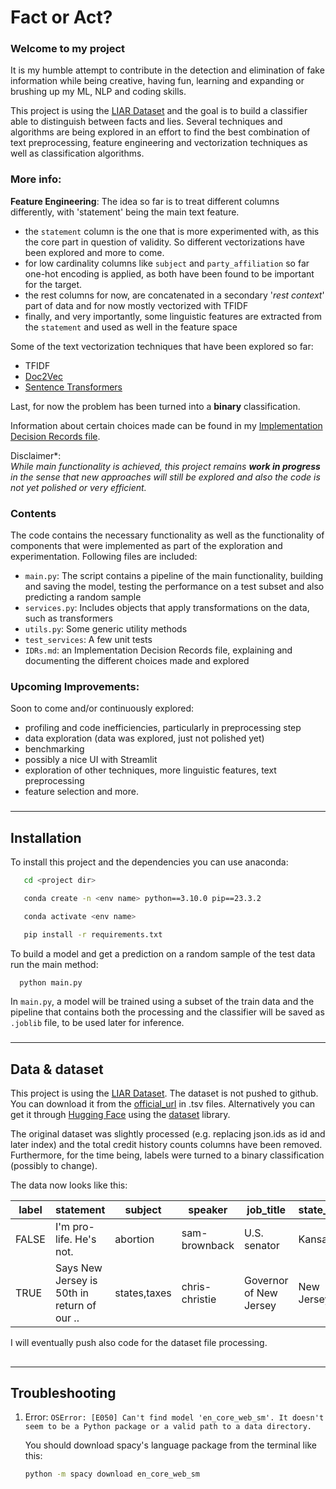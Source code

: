 # Fact or Act?

### Welcome to my project

It is my humble attempt to contribute in the detection and elimination of fake information while being creative, having fun, learning and expanding or brushing up my ML, NLP and coding skills.

This project is using the [LIAR Dataset](https://aclanthology.org/P17-2067/) and the goal is to build a classifier able to distinguish between facts and lies. Several techniques and algorithms are being explored in an effort to find the best combination of text preprocessing, feature engineering and vectorization techniques as well as classification algorithms.



### More info:

**Feature Engineering**:
The idea so far is to treat different columns differently, with 'statement' being the main text feature. 
- the `statement` column is the one that is more experimented with, as this the core part in question of validity. So different vectorizations have been explored and more to come.
- for low cardinality columns like `subject` and `party_affiliation` so far one-hot encoding is applied, as both have been found to be important for the target.
- the rest columns for now, are concatenated in a secondary '_rest context_' part of data and for now mostly vectorized with TFIDF
- finally, and very importantly, some linguistic features are extracted from the `statement` and used as well in the feature space

Some of the text vectorization techniques that have been explored so far:
- TFIDF
- [Doc2Vec](https://radimrehurek.com/gensim/auto_examples/tutorials/run_doc2vec_lee.html)
- [Sentence Transformers](https://www.sbert.net/)

Last, for now the problem has been turned into a **binary** classification.

Information about certain choices made can be found in my  [Implementation Decision Records file](IDRs.md).

Disclaimer*:  
_While main functionality is achieved, this project remains **work in progress** in the sense that new approaches will still be explored and also the code is not yet polished or very efficient._ 


### Contents
The code contains the necessary functionality as well as the functionality of components that were implemented as part of the exploration and experimentation.
Following files are included:

- `main.py`: The script contains a pipeline of the main functionality, building and saving the model, testing the performance on a test subset and also predicting a random sample
- `services.py`: Includes objects that apply transformations on the data, such as transformers
- `utils.py`: Some generic utility methods
- `test_services`: A few unit tests
- `IDRs.md`: an Implementation Decision Records file, explaining and documenting the different choices made and explored

### **Upcoming Improvements:**

Soon to come and/or continuously explored:
- profiling and code inefficiencies, particularly in preprocessing step
- data exploration (data was explored, just not polished yet)
- benchmarking
- possibly a nice UI with Streamlit
- exploration of other techniques, more linguistic features, text preprocessing
- feature selection and more.

###

------------------------------------------------------------------------------------
## Installation

To install this project and the dependencies you can use anaconda:


```bash
   cd <project dir> 

   conda create -n <env name> python==3.10.0 pip==23.3.2

   conda activate <env name>

   pip install -r requirements.txt
```



To build a model and get a prediction on a random sample of the test data run the main method:

```bash
  python main.py
```
In `main.py`, a model will be trained using a subset of the train data and the pipeline that contains both the processing and the classifier will be saved as
`.joblib` file, to be used later for inference.

###

---

## Data & dataset

This project is using the [LIAR Dataset](https://aclanthology.org/P17-2067/). The dataset is not pushed to github.
You can download it from the [official_url](https://www.cs.ucsb.edu/~william/data/liar_dataset.zip) in .tsv files. Alternatively you can get it through [Hugging Face](https://huggingface.co/datasets) using the [dataset](https://huggingface.co/docs/datasets/v1.5.0/loading_datasets.html#) library.

The original dataset was slightly processed (e.g. replacing json.ids as id and later index) and the total credit history counts columns have been removed.
Furthermore, for the time being, labels were turned to a binary classification (possibly to change).

The data now looks like this: 

| label  | statement                                   | subject      | speaker        | job_title              | state_info   | party_affiliation | context                          |
|--------|---------------------------------------------|--------------|----------------|------------------------|--------------|-------------------|----------------------------------|
| FALSE  | I'm pro-life. He's not.                     | abortion     | sam-brownback  | U.S. senator           | Kansas       | republican        | nan                              |
| TRUE   | Says New Jersey is 50th in return of our .. | states,taxes | chris-christie | Governor of New Jersey | New Jersey   | republican        | an interview on NBC Nightly News |

I will eventually push also code for the dataset file processing.

##

----------
## Troubleshooting

1. Error: `OSError: [E050] Can't find model 'en_core_web_sm'. It doesn't seem to be a Python package or a valid path to a data directory.`

    You should download spacy's language package from the terminal like this: 
    ```bash
    python -m spacy download en_core_web_sm
    ```
